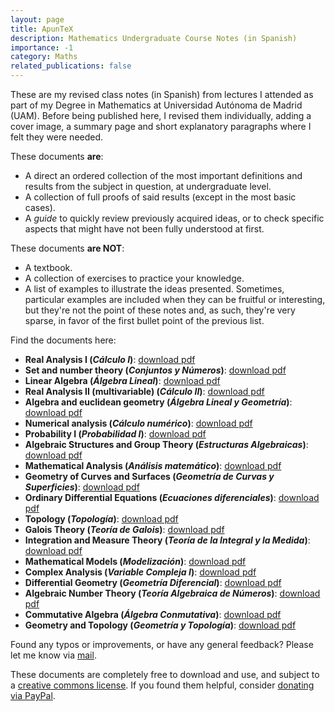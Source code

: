 ```yaml
---
layout: page
title: ApunTeX
description: Mathematics Undergraduate Course Notes (in Spanish)
importance: -1
category: Maths
related_publications: false
---
```


These are my revised class notes (in Spanish) from lectures I attended as part of my Degree in Mathematics at Universidad Autónoma de Madrid (UAM). Before being published here, I revised them individually, adding a cover image, a summary page and short explanatory paragraphs where I felt they were needed.

These documents **are**:

- A direct an ordered collection of the most important definitions and results from the subject in question, at undergraduate level.
- A collection of full proofs of said results (except in the most basic cases).
- A _guide_ to quickly review previously acquired ideas, or to check specific aspects that might have not been fully understood at first.

These documents **are NOT**:

- A textbook.
- A collection of exercises to practice your knowledge.
- A list of examples to illustrate the ideas presented. Sometimes, particular examples are included when they can be fruitful or interesting, but they're not the point of these notes and, as such, they're very sparse, in favor of the first bullet point of the previous list.

Find the documents here:

- **Real Analysis I (_Cálculo I_)**: [download pdf](/assets/pdf/apuntex-revisados/primero/cali.pdf)
- **Set and number theory (_Conjuntos y Números_)**: [download pdf](/assets/pdf/apuntex-revisados/primero/cn.pdf)
- **Linear Algebra (_Álgebra Lineal_)**: [download pdf](/assets/pdf/apuntex-revisados/primero/al.pdf)
- **Real Analysis II (multivariable) (_Cálculo II_)**: [download pdf](/assets/pdf/apuntex-revisados/primero/calii.pdf)
- **Algebra and euclidean geometry (_Álgebra Lineal y Geometría_)**: [download pdf](/assets/pdf/apuntex-revisados/segundo/algeo.pdf)
- **Numerical analysis (_Cálculo numérico_)**: [download pdf](/assets/pdf/apuntex-revisados/segundo/cn.pdf)
- **Probability I (_Probabilidad I_)**: [download pdf](/assets/pdf/apuntex-revisados/segundo/P1.pdf)
- **Algebraic Structures and Group Theory (_Estructuras Algebraicas_)**: [download pdf](/assets/pdf/apuntex-revisados/apuntex-revisados/tercero/ea.pdf)
- **Mathematical Analysis (_Análisis matemático_)**: [download pdf](/assets/pdf/apuntex-revisados/apuntex-revisados/tercero/am.pdf)
- **Geometry of Curves and Surfaces (_Geometría de Curvas y Superficies_)**: [download pdf](/assets/pdf/apuntex-revisados/tercero/gcs.pdf)
- **Ordinary Differential Equations (_Ecuaciones diferenciales_)**: [download pdf](/assets/pdf/apuntex-revisados/tercero/edo.pdf)
- **Topology (_Topología_)**: [download pdf](/assets/pdf/apuntex-revisados/cuarto/top.pdf)
- **Galois Theory (_Teoría de Galois_)**: [download pdf](/assets/pdf/apuntex-revisados/cuarto/tg.pdf)
- **Integration and Measure Theory (_Teoría de la Integral y la Medida_)**: [download pdf](/assets/pdf/apuntex-revisados/cuarto/tim.pdf)
- **Mathematical Models (_Modelización_)**: [download pdf](/assets/pdf/apuntex-revisados/cuarto/mod.pdf)
- **Complex Analysis (_Variable Compleja I_)**: [download pdf](/assets/pdf/apuntex-revisados/cuarto/vc1.pdf)
- **Differential Geometry (_Geometría Diferencial_)**: [download pdf](/assets/pdf/apuntex-revisados/cuarto/gd.pdf)
- **Algebraic Number Theory (_Teoría Algebraica de Números_)**: [download pdf](/assets/pdf/apuntex-revisados/quinto/tan.pdf)
- **Commutative Algebra (_Álgebra Conmutativa_)**: [download pdf](/assets/pdf/apuntex-revisados/quinto/ac.pdf)
- **Geometry and Topology (_Geometría y Topología_)**: [download pdf](/assets/pdf/apuntex-revisados/quinto/gt.pdf)

Found any typos or improvements, or have any general feedback? Please let me know via [mail](mailto:mgonzalez.contacto@gmail.com).

These documents are completely free to download and use, and subject to a [creative commons license](https://creativecommons.org/licenses/by-nc-nd/4.0/). If you found them helpful, consider [donating via PayPal](https://www.paypal.com/paypalme/MiguelGonzalezG).

